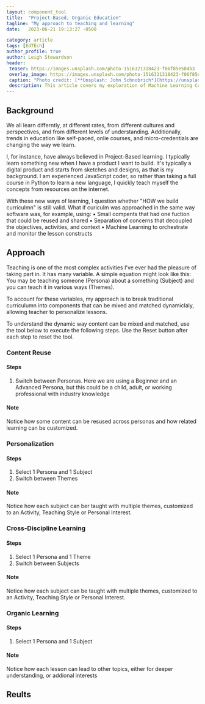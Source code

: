 ```yaml
---
layout: component_tool
title:  "Project-Based, Organic Education"
tagline: "My approach to teaching and learning"
date:   2023-06-21 19:13:27 -0500

category: article
tags: [EdTEch]
author_profile: true
author: Leigh Stewardson
header:
 teaser: https://images.unsplash.com/photo-1516321318423-f06f85e504b3
 overlay_image: https://images.unsplash.com/photo-1516321318423-f06f85e504b3
 caption: "Photo credit: [**Unsplash: John Schnobrich*](https://unsplash.com/@johnschno)"
 description: This article covers my exploration of Machine Learning Course.
---
```


## Background
We all learn differntly, at different rates, from different cultures and perspectives, and from different levels of understanding. Additionally, trends in education like self-paced, onlie courses, and micro-credentials are changing the way we learn. 

I, for instance, have always believed in Project-Based learning. I typically learn something new when I have a product I want to build. It's typically a digital product and starts from sketches and designs, as that is my background. I am experienced JavaScript coder, so rather than taking a full course in Python to learn a new language, I quickly teach myself the concepts from resources on the internet.

With these new ways of learning, I question whether "HOW we build curriculmn" is still valid. What if curiculm was approached in the same way software was, for example, using:
• Small compents that had one fuction that could be reused and shared
• Separation of concerns that decoupled the objectives, activities, and context
• Machine Learning to orchestrate and monitor the lesson constructs

## Approach
Teaching is one of the most complex activities I've ever had the pleasure of taking part in. It has many variable. A simple equation might look like this: 
    You may be teaching someone (Persona) about a something (Subject) and you can teach it in various ways (Themes). 

To account for these variables, my approach is to break traditional curriculumn into components that can be mixed and matched dynamiclaly, allowing teacher to personalize lessons. 

To understand the dynamic way content can be mixed and matched, use the tool below to execute the following steps. Use the Reset button after each step to reset the tool.

### Content Reuse
#### Steps
1. Switch between Personas. Here we are using a Beginner and an Advanced Persona, but this could be a child, adult, or working professional with industry knowledge

#### Note
Notice how some content can be resused across personas and how related learning can be customized.

### Personalization
#### Steps
1. Select 1 Persona and 1 Subject
2. Switch between Themes

#### Note
Notice how each subject can ber taught with multiple themes, customized to an Activity, Teaching Style or Personal Interest.

### Cross-Discipline Learning
#### Steps
1. Select 1 Persona and 1 Theme
2. Switch between Subjects

#### Note
Notice how each subject can be taught with multiple themes, customized to an Activity, Teaching Style or Personal Interest.

### Organic Learning
#### Steps
1. Select 1 Persona and 1 Subject

#### Note
Notice how each lesson can lead to other topics, either for deeper understanding, or addional interests

## Reults

